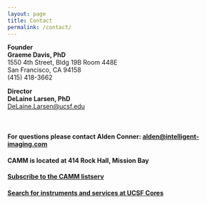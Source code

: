 ```yaml
---
layout: page
title: Contact
permalink: /contact/
---
```


**Founder  
Graeme Davis, PhD**           
1550 4th Street, Bldg 19B Room 448E  
San Francisco, CA 94158  
(415) 418-3662

**Director   
DeLaine Larsen, PhD**     
    <DeLaine.Larsen@ucsf.edu>

<br>

#### For questions please contact Alden Conner: <alden@intelligent-imaging.com>

#### CAMM is located at 414 Rock Hall, Mission Bay

#### [Subscribe to the CAMM listserv](https://listsrv.ucsf.edu/cgi-bin/wa?SUBED1=CAMM_USERS&A=1)

#### [Search for instruments and services at UCSF Cores](http://cores.ucsf.edu)
